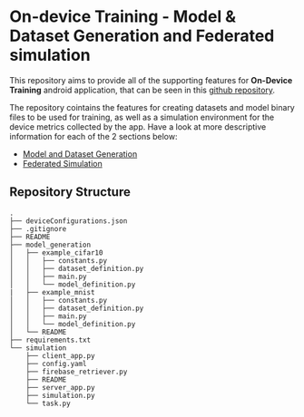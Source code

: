 # On-device Training - Model & Dataset Generation and Federated simulation

This repository aims to provide all of the supporting features for **On-Device Training** android application, that can be seen in this [github repository](https://github.com/PFG-Federated-Learning/OnDeviceTraning).

The repository cointains the features for creating datasets and model binary files to be used for training, as well as a simulation environment for the device metrics collected by the app. Have a look at more descriptive information for each of the 2 sections below:

- [Model and Dataset Generation](/model_generation/README)
- [Federated Simulation](/simulation/README)

## Repository Structure

```
.
├── deviceConfigurations.json
├── .gitignore
├── README
├── model_generation
│   ├── example_cifar10
│   │   ├── constants.py
│   │   ├── dataset_definition.py
│   │   ├── main.py
│   │   └── model_definition.py
|   ├── example_mnist
│   │   ├── constants.py
│   │   ├── dataset_definition.py
│   │   ├── main.py
│   │   └── model_definition.py
│   └── README
├── requirements.txt
└── simulation
    ├── client_app.py
    ├── config.yaml
    ├── firebase_retriever.py
    ├── README
    ├── server_app.py
    ├── simulation.py
    └── task.py
```
